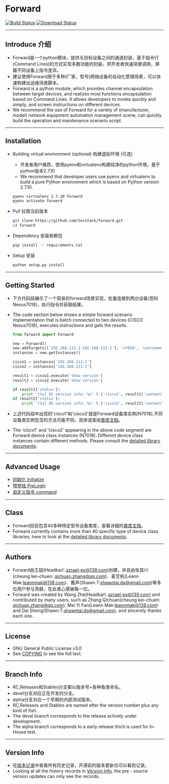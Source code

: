 # Forward
  [![Build Status](https://travis-ci.org/tecstack/forward.svg?branch=master)](https://travis-ci.org/tecstack/forward)
  [![Download Status](https://img.shields.io/badge/download-1024%2Fmonth-green.svg)](https://github.com/tecstack/forward)

---

## Introduce 介绍

* Forward是一个python模块，提供与目标设备之间的通道封装，基于指令行(Command Lines)的方式实现多数功能的封装，供开发者快速简便调用，屏蔽不同设备上指令差异。
* 建议使用Forward用于多种(厂家、型号)网络设备的自动化管理场景，可以快速构建出运维场景脚本。
* Forward is a python module, which provides channel encapsulation between target devices, and realizes most functions encapsulation based on Command Lines. It allows developers to invoke quickly and simply, and screen instructions on different devices.
* We recommend the use of Forward for a variety of (manufacturer, model) network equipment automation management scene, can quickly build the operation and maintenance scenario script.

---

## Installation

* Building virtual environment (optional) 构建虚拟环境 (可选)

  * 开发者用户推荐，使用pyenv和virtualenv构建纯净的python环境，基于python版本2.7.10
  * We recommend that developer users use pyenv and virtualenv to build a pure Python environment which is based on Python version 2.7.10.

  ```Bash
  pyenv virtualenv 2.7.10 forward
  pyenv activate forward
  ```

* Pull 拉取当前版本

  ```Bash
  git clone https://github.com/tecstack/forward.git
  cd forward
  ```

* Dependency 安装依赖包

  ```Bash
  pip install -r requirements.txt
  ```

* Setup 安装

  ```Bash
  python setup.py install
  ```

---

## Getting Started

* 下方代码段展示了一个简易的forward场景实现，批量连接到两台设备(思科Nexus7018)，执行指令并获取结果。
* The code section below shows a simple forward scenario implementation that is batch connected to two devices (CISCO Nexus7018), executes instructions and gets the results.

  ```Python
  from forward import Forward

  new = Forward()
  new.addTargets(['192.168.113.1-192.168.113.2'], 'n7018', 'username', 'password')
  instances = new.getInstances()

  cisco1 = instances['192.168.113.1']
  cisco2 = instances['192.168.113.2']

  result1 = cisco1.execute('show version')
  result2 = cisco2.execute('show version')

  if result1['status']:
      print '[%s] OS version info: %s' % ('cisco1', result1['content'])
  if result2['status']:
      print '[%s] OS version info: %s' % ('cisco2', result2['content'])
  ```

* 上述代码段中出现的'cisco1'和'cisco2'就是Forward设备类实例(N7018),不同设备类实例包含的方法可能不同，具体请查阅[类库文档](/docs/class)。
* The 'cisco1' and 'cisco2' appearing in the above code segment are Forward device class instances (N7018). Different device class instances contain different methods. Please consult the [detailed library documents](/docs/class).

---

## Advanced Usage

* [初始化 Initialize](/docs/advance/initialize.md)
* [预登陆 PreLogin](/docs/advance/prelogin.md)
* [自定义指令 command](/docs/advance/command.md)

---

## Class

* Forward目前包含40多种特定型号设备类库，查看详细的[类库文档](/docs/class)。
* Forward currently contains more than 40 specific type of device class libraries, here to look at the [detailed library documents](/docs/class).

---

## Authors

* Forward由王喆(Headkarl: azrael-ex@139.com)创建，并且由张其川(cheung kei-chuen: qichuan.zhang@qq.com)、麦艺帆(Leann Mak:leannmak@139.com)、戴声(Shawn.T:shawntai.ds@gmail.com)等多位用户参与贡献，在此衷心感谢每一位。
* Forward was created by Wang Zhe(Headkarl: azrael-ex@139.com) and contributed by many users, such as Zhang Qichuan(cheung kei-chuen: qichuan.zhang@qq.com), Mai Yi Fan(Leann Mak:leannmak@139.com) and Dai Sheng(Shawn.T:shawntai.ds@gmail.com), and sincerely thanks each one.

---

## License

* GNU General Public License v3.0
* See [COPYING](COPYING) to see the full text.

---

## Branch Info

* RC,Releases和Stables分支都以版本号+各种鱼类命名。
* devel分支对应正在开发的分支。
* alpha分支对应一个早期的内部测试版本。
* RC,Releases and Stables are named after the version number plus any kind of fish.
* The devel branch corresponds to the release actively under development.
* The alpha branch corresponds to a early release thich is used for In-House test.

---

## Version Info

* 在[版本记录](/docs/VersionInfo.md)中查看所有历史记录，开源前的版本更新仅可以看到记录。
* Looking at all the history records in [Version Info](/docs/VersionInfo.md), the pre - source version updates can only see the records.
